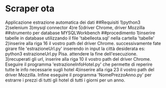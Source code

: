 # Scraper ota
Applicazione estrazione automatica dei dati
##Requisiti
1)python3
2)selenium
3)mysql connector
4)re
5)driver Chrome, driver Mozzilla
##strumento per database
MYSQLWorkbench
##procedimento
1)inserire tabelle in database utilizzando il file 'tabelleota.sql' nella cartella 'tabelle'
2)inserire alla riga 16 il vostro path del driver Chrome. successivamente fate girare file 'estrazioneUrl.py' inserendo in input la città desiderata
es: python3 estrazioneUrl.py Pisa. attendere la fine dell'esecuzione.
3)recuperati gli url, inserire alla riga 10 il vostro path del driver Chrome. Eseguire il programma 'estrazioneInfoHotel.py' che permette di reperire tutte le info necessarie sugli hotel
4)inserire alla riga 23 il vostro path del driver Mozzilla. Infine eseguire il programma 'NomePrezzoAnno.py' per estrarre i prezzi di tutti gli hotel di tutti i giorni per un anno.
